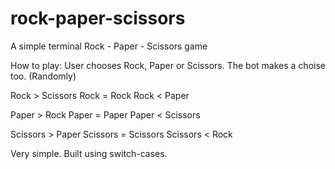 # rock-paper-scissors
A simple terminal Rock - Paper - Scissors game

How to play:
 User chooses Rock, Paper or Scissors. 
 The bot makes a choise too. (Randomly)
 
 Rock > Scissors
 Rock = Rock
 Rock < Paper
 
 Paper > Rock
 Paper = Paper
 Paper < Scissors
 
 Scissors > Paper
 Scissors = Scissors
 Scissors < Rock
 
 Very simple. Built using switch-cases.

